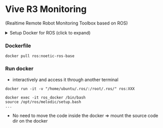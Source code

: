 # Vive R3 Monitoring 
(Realtime Remote Robot Monitoring Toolbox based on ROS)

<details>

<summary>Setup Docker for ROS (click to expand)</summary>


### Install docker-compose

```
sudo apt install ca-certificates curl gnupg lsb-release
sudo mkdir -p /etc/apt/keyrings
curl -fsSL https://download.docker.com/linux/ubuntu/gpg | sudo gpg --dearmor -o /etc/apt/keyrings/docker.gpg
echo \
  "deb [arch=$(dpkg --print-architecture) signed-by=/etc/apt/keyrings/docker.gpg] https://download.docker.com/linux/ubuntu \
  $(lsb_release -cs) stable" | sudo tee /etc/apt/sources.list.d/docker.list > /dev/null

sudo apt install docker-ce docker-ce-cli containerd.io docker-compose-plugin

sudo curl -L "https://github.com/docker/compose/releases/download/1.29.2/docker-compose-$(uname -s)-$(uname -m)" -o /usr/local/bin/docker-compose
sudo chmod +x /usr/local/bin/docker-compose
```

</details>

### Dockerfile
`docker pull ros:noetic-ros-base`

### Run docker
* interactively and access it through another terminal

`docker run -it -v "/home/ubuntu/.ros/:/root/.ros/" ros:XXX`

```
docker exec -it ros_docker /bin/bash
source /opt/ros/melodic/setup.bash
...
```

* No need to move the code inside the docker => mount the source code dir on the docker






